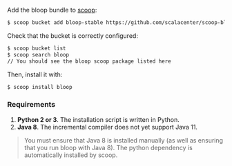 Add the bloop bundle to [scoop](https://github.com/lukesampson/scoop):

```bash
$ scoop bucket add bloop-stable https://github.com/scalacenter/scoop-bloop.git
```

Check that the bucket is correctly configured:

```bash
$ scoop bucket list
$ scoop search bloop
// You should see the bloop scoop package listed here
```

Then, install it with:

```bash
$ scoop install bloop
```

### Requirements

1. **Python 2 or 3**. The installation script is written in Python.
1. **Java 8**. The incremental compiler does not yet support Java 11.

> You must ensure that Java 8 is installed manually (as well as ensuring that you run bloop with
Java 8). The python dependency is automatically installed by scoop.
